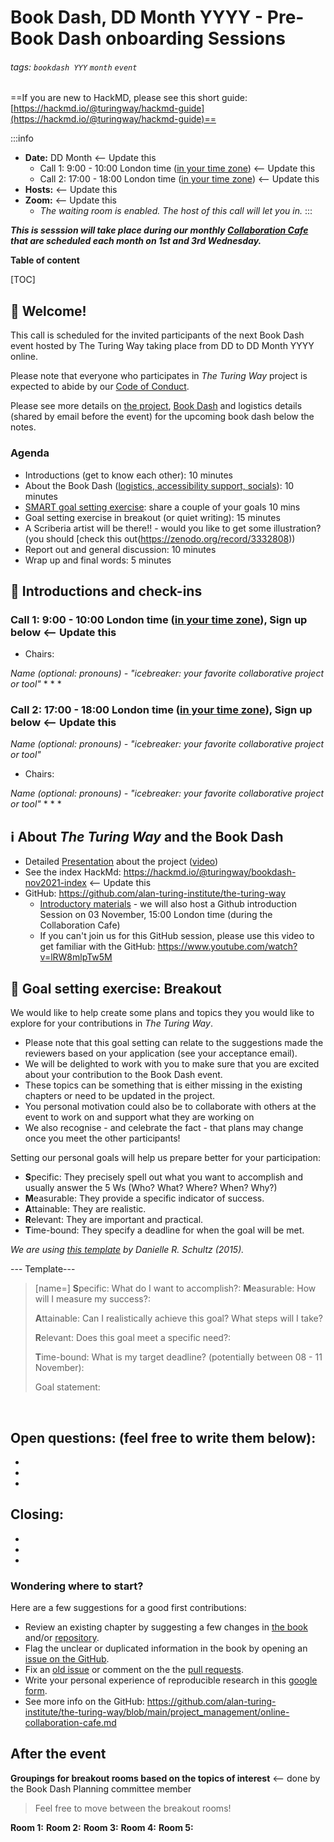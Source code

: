 # Book Dash, DD Month YYYY - Pre-Book Dash onboarding Sessions

###### tags: `bookdash YYY` `month` `event`

==If you are new to HackMD, please see this short guide: [https://hackmd.io/@turingway/hackmd-guide](https://hackmd.io/@turingway/hackmd-guide)==

:::info
- **Date:** DD Month <-- Update this
    - Call 1: 9:00 - 10:00 London time ([in your time zone](https://arewemeetingyet.com/London/2021-11-02/09:00)) <-- Update this
    - Call 2: 17:00 - 18:00 London time ([in your time zone](https://arewemeetingyet.com/London/2021-11-02/17:00)) <-- Update this
- **Hosts:** <-- Update this
- **Zoom:**  <-- Update this
  - _The waiting room is enabled. The host of this call will let you in._
:::

***This is sesssion will take place during our monthly [Collaboration Cafe](https://hackmd.io/@turingway/collaboration-cafe) that are scheduled each month on 1st and 3rd Wednesday.***

**Table of content**

[TOC]

:sunflower: Welcome!
---

This call is scheduled for the invited participants of the next Book Dash event hosted by The Turing Way taking place from DD to DD Month YYYY online.

Please note that everyone who participates in _The Turing Way_ project is expected to abide by our [Code of Conduct](https://github.com/alan-turing-institute/the-turing-way/blob/main/CODE_OF_CONDUCT.md).

Please see more details on [the project](https://github.com/alan-turing-institute/the-turing-way), [Book Dash](https://book.the-turing-way.org/community-handbook/bookdash.html) and logistics details (shared by email before the event) for the upcoming book dash below the notes.

### Agenda

- Introductions (get to know each other): 10 minutes
- About the Book Dash ([logistics, accessibility support, socials](https://hackmd.io/@turingway/bookdash-nov2021-index)): 10 minutes
- [SMART goal setting exercise](https://www.atlassian.com/blog/productivity/how-to-write-smart-goals): share a couple of your goals 10 mins
- Goal setting exercise in breakout (or quiet writing): 15 minutes
- A Scriberia artist will be there!! - would you like to get some illustration? (you should [check this out(https://zenodo.org/record/3332808))
- Report out and general discussion: 10 minutes
- Wrap up and final words: 5 minutes

:wave: Introductions and check-ins
---

### Call 1: 9:00 - 10:00 London time ([in your time zone](https://arewemeetingyet.com/London/2021-11-02/09:00)), Sign up below <-- Update this

- Chairs:

*Name (optional: pronouns) - "icebreaker: your favorite collaborative project or tool"*
*
*
*

### Call 2: 17:00 - 18:00 London time ([in your time zone](https://arewemeetingyet.com/London/2021-11-02/17:00)), Sign up below <-- Update this

*Name (optional: pronouns) - "icebreaker: your favorite collaborative project or tool"*

- Chairs:

*Name (optional: pronouns) - "icebreaker: your favorite collaborative project or tool"*
*
*
*

:information_source: About _The Turing Way_ and the Book Dash
---
<!-- Other important details discussed during the meeting can be entered here. -->
* Detailed [Presentation](https://zenodo.org/record/3615259) about the project ([video](https://www.youtube.com/watch?v=dlycvMU45ek))
* See the index HackMd: https://hackmd.io/@turingway/bookdash-nov2021-index <-- Update this
* GitHub: https://github.com/alan-turing-institute/the-turing-way
    * [Introductory materials](https://hackmd.io/@turingway/bookdash-nov2021-index#GitHub-Resources) - we will also host a Github introduction Session on 03 November, 15:00 London time (during the Collaboration Cafe)
    * If you can't join us for this GitHub session, please use this video to get familiar with the GitHub: https://www.youtube.com/watch?v=lRW8mlpTw5M

:dart: Goal setting exercise: Breakout
---
We would like to help create some plans and topics they you would like to explore for your contributions in _The Turing Way_.
- Please note that this goal setting can relate to the suggestions made the reviewers based on your application (see your acceptance email).
- We will be delighted to work with you to make sure that you are excited about your contribution to the Book Dash event.
- These topics can be something that is either missing in the existing chapters or need to be updated in the project.
- You personal motivation could also be to collaborate with others at the event to work on and support what they are working on
- We also recognise - and celebrate the fact - that plans may change once you meet the other participants!


Setting our personal goals will help us prepare better for your participation:
- **S**pecific: They precisely spell out what you want to accomplish and usually answer the 5 Ws (Who? What? Where? When? Why?)
- **M**easurable: They provide a specific indicator of success.
- **A**ttainable: They are realistic.
- **R**elevant: They are important and practical.
- **T**ime-bound: They specify a deadline for when the goal will be met.

*We are using [this template](https://freespiritpublishingblog.com/wp-content/uploads/2015/08/setting-smart-goals.pdf) by Danielle R. Schultz (2015).*


--- Template---

> [name=]
> **S**pecific: What do I want to accomplish?:
> **M**easurable: How will I measure my success?:
>
> **A**ttainable: Can I realistically achieve this goal? What steps will I take?
>
> **R**elevant: Does this goal meet a specific need?:
>
> **T**ime-bound: What is my target deadline? (potentially between 08 - 11 November):
>
> Goal statement:

<br>

<!--COPY IT BELOW or Add you name to one of the template-->



## Open questions: (feel free to write them below):
*
*
*

##  Closing:

*
*
*

### Wondering where to start?

Here are a few suggestions for a good first contributions:

- Review an existing chapter by suggesting a few changes in [the book](https://book.the-turing-way.org) and/or [repository](https://github.com/alan-turing-institute/the-turing-way).
- Flag the unclear or duplicated information in the book by opening an [issue on the GitHub](https://github.com/alan-turing-institute/the-turing-way/issues).
- Fix an [old issue](https://github.com/alan-turing-institute/the-turing-way/issues) or comment on the the [pull requests](https://github.com/alan-turing-institute/the-turing-way/pulls).
- Write your personal experience of reproducible research in this [google form](https://goo.gl/forms/akFqZEIy2kxAjfZW2).
- See more info on the GitHub: https://github.com/alan-turing-institute/the-turing-way/blob/main/project_management/online-collaboration-cafe.md


## After the event

**Groupings for breakout rooms based on the topics of interest** <-- done by the Book Dash Planning committee member

> Feel free to move between the breakout rooms!

**Room 1:**
**Room 2:**
**Room 3:**
**Room 4:**
**Room 5:**

